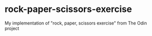 # rock-paper-scissors-exercise
My implementation of "rock, paper, scissors exercise" from The Odin project
